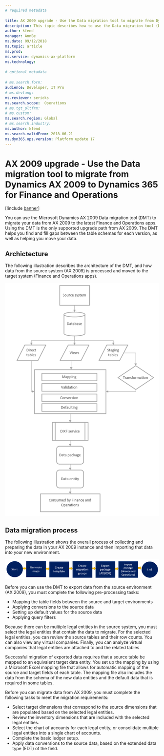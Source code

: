 ```yaml
---
# required metadata

title: AX 2009 upgrade - Use the Data migration tool to migrate from Dynamics AX 2009 to Dynamics 365 for Finance and Operations 
description: This topic describes how to use the Data migration tool (DMT) to migrate data from Microsoft Dynamics AX 2009 to the latest Finance and Operations apps.
author: kfend
manager: AnnBe
ms.date: 09/12/2018
ms.topic: article
ms.prod: 
ms.service: dynamics-ax-platform
ms.technology: 

# optional metadata

# ms.search.form:  
audience: Developer, IT Pro
# ms.devlang: 
ms.reviewer: sericks
ms.search.scope:  Operations
# ms.tgt_pltfrm: 
# ms.custom: 
ms.search.region: Global
# ms.search.industry:
ms.author: kfend
ms.search.validFrom: 2018-06-21
ms.dyn365.ops.version: Platform update 17
---
```


# AX 2009 upgrade - Use the Data migration tool to migrate from Dynamics AX 2009 to Dynamics 365 for Finance and Operations 

[!include [banner](../includes/banner.md)]

You can use the Microsoft Dynamics AX 2009 Data migration tool (DMT) to migrate your data from AX 2009 to the latest Finance and Operations apps. Using the DMT is the only supported upgrade path from AX 2009. The DMT helps you find and fill gaps between the table schemas for each version, as well as helping you move your data. 

## Archictecture
The following illustration describes the architecture of the DMT, and how data from the source system (AX 2009) is processed and moved to the target system (Finance and Operations apps).

![Data migration technical flow](media/dmt_technical_flow.png)

## Data migration process

The following illustration shows the overall process of collecting and preparing the data in your AX 2009 instance and then importing that data into your new environment.

![Data migration process](media/dmt_process_flow.PNG)

Before you can use the DMT to export data from the source environment (AX 2009), you must complete the following pre-processing tasks:

- Mapping the table fields between the source and target environments
- Applying conversions to the source data
- Setting up default values for the source data
- Applying query filters

Because there can be multiple legal entities in the source system, you must select the legal entities that contain the data to migrate. For the selected legal entities, you can review the source tables and their row counts. You can also view any virtual companies. Finally, you can analyze virtual companies that legal entities are attached to and the related tables.

Successful migration of exported data requires that a source table be mapped to an equivalent target data entity. You set up the mapping by using a Microsoft Excel mapping file that allows for automatic mapping of the source and target fields of each table. The mapping file also includes the data from the schema of the new data entities and the default data that is required in some tables.

Before you can migrate data from AX 2009, you must complete the following tasks to meet the migration requirements:

- Select target dimensions that correspond to the source dimensions that are populated based on the selected legal entities.
- Review the inventory dimensions that are included with the selected legal entities.
- Select the chart of accounts for each legal entity, or consolidate multiple legal entities into a single chart of accounts.
- Complete the basic ledger setup.
- Apply data conversions to the source data, based on the extended data type (EDT) of the field.
